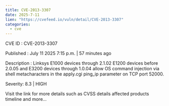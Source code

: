```yaml
---
title: CVE-2013-3307
date: 2025-7-11
lien: "https://cvefeed.io/vuln/detail/CVE-2013-3307"
categories:
  - cve
---
```


CVE ID : CVE-2013-3307

Published :  July 11
2025
7:15 p.m. | 57 minutes ago

Description : Linksys E1000 devices through 2.1.02
E1200 devices before 2.0.05
and E3200 devices through 1.0.04 allow OS command injection via shell metacharacters in the apply.cgi ping_ip parameter on TCP port 52000.

Severity: 8.3 | HIGH

Visit the link for more details
such as CVSS details
affected products
timeline
and more...
